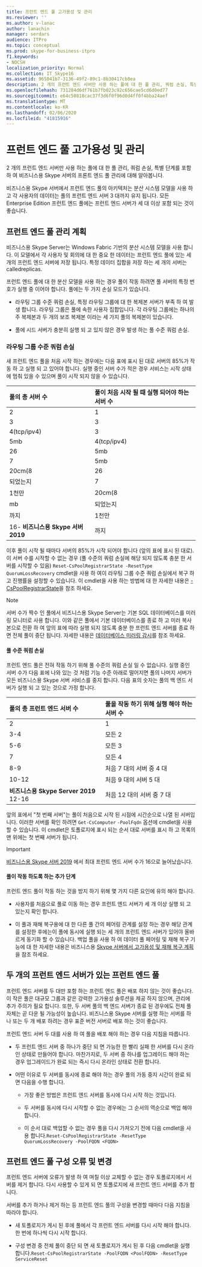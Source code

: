 ```yaml
---
title: 프런트 엔드 풀 고가용성 및 관리
ms.reviewer: ''
ms.author: v-lanac
author: lanachin
manager: serdars
audience: ITPro
ms.topic: conceptual
ms.prod: skype-for-business-itpro
f1.keywords:
- NOCSH
localization_priority: Normal
ms.collection: IT_Skype16
ms.assetid: 965041b7-3136-49f2-89c1-8b30417cb8ea
description: 2 개의 프런트 엔드 서버만 사용 하는 풀에 대 한 풀 관리, 쿼럼 손실, 특별 단계를 포함 하 여 비즈니스용 Skype 서버의 프론트 엔드 풀 관리에 대해 알아봅니다.
ms.openlocfilehash: 731284d6df761b7fb023c92c656cae5cd6d0ed77
ms.sourcegitcommit: e64c50818cac37f3d6f0f96d0d4ff0f4bba24aef
ms.translationtype: MT
ms.contentlocale: ko-KR
ms.lasthandoff: 02/06/2020
ms.locfileid: "41815916"
---
```

# <a name="front-end-pool-high-availability-and-management"></a>프런트 엔드 풀 고가용성 및 관리
 
2 개의 프런트 엔드 서버만 사용 하는 풀에 대 한 풀 관리, 쿼럼 손실, 특별 단계를 포함 하 여 비즈니스용 Skype 서버의 프론트 엔드 풀 관리에 대해 알아봅니다.
  
비즈니스용 Skype 서버에서 프런트 엔드 풀의 아키텍처는 분산 시스템 모델을 사용 하 고 각 사용자의 데이터는 풀의 프런트 엔드 서버 3 대까지 유지 됩니다. 모든 Enterprise Edition 프런트 엔드 풀에는 프런트 엔드 서버가 세 대 이상 포함 되는 것이 좋습니다. 
  
## <a name="planning-for-the-management-of-front-end-pools"></a>프런트 엔드 풀 관리 계획

 비즈니스용 Skype Server는 Windows Fabric 기반의 분산 시스템 모델을 사용 합니다. 이 모델에서 각 사용자 및 회의에 대 한 중요 한 데이터는 프런트 엔드 풀에 있는 세 개의 프런트 엔드 서버에 저장 됩니다. 특정 데이터 집합을 저장 하는 세 개의 서버는 calledreplicas.
  
프런트 엔드 풀에 대 한 분산 모델을 사용 하는 경우 풀이 작동 하려면 풀 서버의 특정 번호가 실행 중 이어야 합니다. 풀에는 두 가지 손실 모드가 있습니다.
  
- 라우팅 그룹 수준 쿼럼 손실, 특정 라우팅 그룹에 대 한 복제본 서버가 부족 하 여 발생 합니다. 라우팅 그룹은 풀에 속한 사용자 집합입니다. 각 라우팅 그룹에는 하나의 주 복제본과 두 개의 보조 복제본 이라는 세 가지 풀의 복제본이 있습니다.
    
- 풀에 시드 서버가 충분히 실행 되 고 있지 않은 경우 발생 하는 풀 수준 쿼럼 손실. 
    
### <a name="routing-group-level-quorum-loss"></a>라우팅 그룹 수준 쿼럼 손실

새 프런트 엔드 풀을 처음 시작 하는 경우에는 다음 표에 표시 된 대로 서버의 85%가 작동 하 고 실행 되 고 있어야 합니다. 실행 중인 서버 수가 적은 경우 서비스는 시작 상태에 멈춰 있을 수 있으며 풀이 시작 되지 않을 수 있습니다.
  
|풀의 총 서버 수  <br/> |풀이 처음 시작 될 때 실행 되어야 하는 서버 수  <br/> |
|:-----|:-----|
|2  <br/> |1  <br/> |
|3  <br/> |3  <br/> |
|4(tcp/ipv4)  <br/> |3  <br/> |
|5mb  <br/> |4(tcp/ipv4)  <br/> |
|26  <br/> |5mb  <br/> |
|7  <br/> |5mb  <br/> |
|20cm(8  <br/> |26  <br/> |
|되었는지  <br/> |7  <br/> |
|1천만  <br/> |20cm(8  <br/> |
|mb  <br/> |되었는지  <br/> |
|까지  <br/> |1천만  <br/> |
|16- **비즈니스용 Skype 서버 2019** <br/> |까지  <br/> |


   
이후 풀이 시작 될 때마다 서버의 85%가 시작 되어야 합니다 (앞의 표에 표시 된 대로). 이 서버 수를 시작할 수 없는 경우 (풀 수준의 쿼럼 손실에 해당 되지 않도록 충분 한 서버를 시작할 수 있음) `Reset-CsPoolRegistrarState -ResetType QuorumLossRecovery` cmdlet을 사용 하 여이 라우팅 그룹 수준 쿼럼 손실에서 복구 하 고 진행률을 설정할 수 있습니다. 이 cmdlet을 사용 하는 방법에 대 한 자세한 내용은 [-CsPoolRegistrarState](https://docs.microsoft.com/powershell/module/skype/reset-cspoolregistrarstate?view=skype-ps)을 참조 하세요. 
  
> [!NOTE]
> 서버 수가 짝수 인 풀에서 비즈니스용 Skype Server는 기본 SQL 데이터베이스를 미러링 모니터로 사용 합니다. 이와 같은 풀에서 기본 데이터베이스를 종료 하 고 미러 복사본으로 전환 하 여 앞의 표에 따라 실행 되지 않도록 충분 한 프런트 엔드 서버를 종료 하면 전체 풀이 중단 됩니다. 자세한 내용은 [데이터베이스 미러링 감시](https://go.microsoft.com/fwlink/?LinkId=393672)를 참조 하세요. 
  
#### <a name="pool-level-quorum-loss"></a>풀 수준 쿼럼 손실

프런트 엔드 풀은 전혀 작동 하기 위해 풀 수준의 쿼럼 손실 일 수 없습니다. 실행 중인 서버 수가 다음 표에 나와 있는 것 처럼 기능 수준 아래로 떨어지면 풀의 나머지 서버가 모든 비즈니스용 Skype 서버 서비스를 중지 합니다. 다음 표의 숫자는 풀의 백 엔드 서버가 실행 되 고 있는 것으로 가정 합니다.
  
|풀의 총 프런트 엔드 서버 수  <br/> |풀을 작동 하기 위해 실행 해야 하는 서버 수  <br/> |
|:-----|:-----|
|2  <br/> |1  <br/> |
|3-4  <br/> |모든 2  <br/> |
|5-6  <br/> |모든 3  <br/> |
|7  <br/> |모든 4  <br/> |
|8-9  <br/> |처음 7 대의 서버 중 4 대  <br/> |
|10-12  <br/> |처음 9 대의 서버 5 대  <br/> |
|**비즈니스용 Skype Server 2019** 12-16  <br/> |처음 12 대의 서버 중 7 대  <br/> |
   
앞의 표에서 "첫 번째 서버"는 풀이 처음으로 시작 된 시점에 시간순으로 나열 된 서버입니다. 이러한 서버를 확인 하려면 `Get-CsComputer` `-PoolFqdn` 옵션에 cmdlet을 사용할 수 있습니다. 이 cmdlet은 토폴로지에 표시 되는 순서 대로 서버를 표시 하 고 목록의 맨 위에는 첫 번째 서버가 됩니다.
  
> [!IMPORTANT]
> [비즈니스용 Skype 서버 2019](https://docs.microsoft.com/skypeforbusiness/plan/user-model-2019) 에서 최대 프런트 엔드 서버 수가 16으로 늘어났습니다.
> 
#### <a name="additional-steps-to-ensure-pools-are-functional"></a>풀이 작동 하도록 하는 추가 단계

프런트 엔드 풀이 작동 하는 것을 방지 하기 위해 몇 가지 다른 요인에 유의 해야 합니다.
  
- 사용자를 처음으로 풀로 이동 하는 경우 프런트 엔드 서버가 세 개 이상 실행 되 고 있는지 확인 합니다.
    
- 이 풀과 재해 복구용에 대 한 다른 풀 간의 페어링 관계를 설정 하는 경우 해당 관계를 설정한 후에는이 풀에 동시에 실행 되는 세 개의 프런트 엔드 서버가 있어야 올바르게 동기화 할 수 있습니다. 백업 풀을 사용 하 여 데이터 풀 페어링 및 재해 복구 기능에 대 한 자세한 내용은 비즈니스용 [Skype 서버에서 고가용성 및 재해 복구 계획](high-availability-and-disaster-recovery.md)을 참조 하세요. 
    
## <a name="front-end-pool-with-two-front-end-servers"></a>두 개의 프런트 엔드 서버가 있는 프런트 엔드 풀

프런트 엔드 서버를 두 대만 포함 하는 프런트 엔드 풀은 배포 하지 않는 것이 좋습니다. 이 작은 풀은 대규모 그룹과 같은 강력한 고가용성 솔루션을 제공 하지 않으며, 관리에 추가 주의가 필요 합니다. 또한, 두 서버 풀의 백 엔드 서버가 종료 된 경우에도 전체 풀 자체는 곧 다운 될 가능성이 높습니다. 비즈니스용 Skype 서버를 실행 하는 서버를 하나 또는 두 개 배포 하려는 경우 표준 버전 서버로 배포 하는 것이 좋습니다.
  
프런트 엔드 서버 두 대를 사용 하 여 풀을 배포 해야 하는 경우 다음 지침을 따릅니다.
  
- 두 프런트 엔드 서버 중 하나가 중단 되 면 가능한 한 빨리 실패 한 서버를 다시 온라인 상태로 만들어야 합니다. 마찬가지로, 두 서버 중 하나를 업그레이드 해야 하는 경우 업그레이드가 완료 되는 즉시 다시 온라인 상태로 전환 합니다.
    
- 어떤 이유로 두 서버를 동시에 종료 해야 하는 경우 풀의 가동 중지 시간이 완료 되 면 다음을 수행 합니다.
    
  - 가장 좋은 방법은 프런트 엔드 서버를 동시에 다시 시작 하는 것입니다. 
    
  - 두 서버를 동시에 다시 시작할 수 없는 경우에는 그 순서의 역순으로 백업 해야 합니다.
    
  - 이 순서 대로 백업할 수 없는 경우 풀을 다시 가져오기 전에 다음 cmdlet을 사용 합니다.`Reset-CsPoolRegistrarState -ResetType QuorumLossRecovery -PoolFQDN <FQDN>`
    
## <a name="front-end-pool-configuration-failures-and-changes"></a>프런트 엔드 풀 구성 오류 및 변경

프런트 엔드 서버에 오류가 발생 하 여 며칠 이상 교체할 수 없는 경우 토폴로지에서 서버를 제거 합니다. 다시 사용할 수 있게 되 면 토폴로지에 새 프런트 엔드 서버를 추가 합니다.
  
서버를 추가 하거나 제거 하는 등 프런트 엔드 풀의 구성을 변경할 때마다 다음 지침을 따라야 합니다.
  
- 새 토폴로지가 게시 된 후에 풀에서 각 프런트 엔드 서버를 다시 시작 해야 합니다. 한 번에 하나씩 다시 시작 합니다.
    
- 구성 변경 중 전체 풀이 중단 되 면 새 토폴로지가 게시 된 후 다음 cmdlet을 실행 합니다.`Reset-CsPoolRegistrarState -PoolFQDN <PoolFQDN> -ResetType ServiceReset`
    

